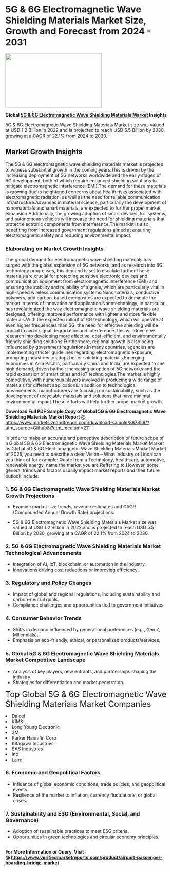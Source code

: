 <H1>5G & 6G Electromagnetic Wave Shielding Materials Market Size, Growth and Forecast from 2024 - 2031</H1><img class="aligncenter size-medium wp-image-584254" src="https://thirdeyenews.in/wp-content/uploads/2024/09/Global-Market-Research-300x168.jpeg" alt="" width="300" height="168" /><p><strong>Global&nbsp;<a href="https://www.marketsizeandtrends.com/download-sample/887858/?utm_source=Github8j?utm_medium=211">5G & 6G Electromagnetic Wave Shielding Materials Market</a> Insights</strong></p><p>5G & 6G Electromagnetic Wave Shielding Materials Market size was valued at USD 1.2 Billion in 2022 and is projected to reach USD 5.5 Billion by 2030, growing at a CAGR of 22.1% from 2024 to 2030.</p><p><h2>Market Growth Insights</h2> The 5G & 6G electromagnetic wave shielding materials market is projected to witness substantial growth in the coming years.This is driven by the increasing deployment of 5G networks worldwide and the early stages of 6G development, both of which require enhanced shielding solutions to mitigate electromagnetic interference (EMI).The demand for these materials is growing due to heightened concerns about health risks associated with electromagnetic radiation, as well as the need for reliable communication infrastructure.Advances in material science, particularly the development of nanomaterials and smart materials, are expected to further propel market expansion.Additionally, the growing adoption of smart devices, IoT systems, and autonomous vehicles will increase the need for shielding materials that protect electronic components from interference.The market is also benefiting from increased government regulations aimed at ensuring electromagnetic safety and reducing environmental impact.<h3>Elaborating on Market Growth Insights</h3> The global demand for electromagnetic wave shielding materials has surged with the global expansion of 5G networks, and as research into 6G technology progresses, this demand is set to escalate further.These materials are crucial for protecting sensitive electronic devices and communication equipment from electromagnetic interference (EMI) and ensuring the stability and reliability of signals, which are particularly vital in high-speed wireless communication systems.Nanomaterials, conductive polymers, and carbon-based composites are expected to dominate the market in terms of innovation and application.Nanotechnology, in particular, has revolutionized the way electromagnetic wave shielding materials are designed, offering improved performance with lighter and more flexible materials.With the expected rollout of 6G technology, which will operate at even higher frequencies than 5G, the need for effective shielding will be crucial to avoid signal degradation and interference.This will drive new research into developing more effective, cost-efficient, and environmentally friendly shielding solutions.Furthermore, regional growth is also being influenced by government regulations.In many countries, agencies are implementing stricter guidelines regarding electromagnetic exposure, prompting industries to adopt better shielding materials.Emerging economies in Asia Pacific, particularly China and India, are expected to see high demand, driven by their increasing adoption of 5G networks and the rapid expansion of smart cities and IoT technologies.The market is highly competitive, with numerous players involved in producing a wide range of materials for different applications.In addition to technological advancements, manufacturers are focusing on sustainability, such as the development of recyclable materials and solutions that have minimal environmental impact.These efforts will help further propel market growth.<p><span class=""><strong>Download Full PDF Sample Copy of Global 5G & 6G Electromagnetic Wave Shielding Materials Market Report</strong> @ <a href="https://www.marketsizeandtrends.com/download-sample/887858/?utm_source=Github8j?utm_medium=211" target="_blank">https://www.marketsizeandtrends.com/download-sample/887858/?utm_source=Github8j?utm_medium=211</a></span></p><p>In order to make an accurate and perceptive description of future scope of a Global&nbsp;5G & 6G Electromagnetic Wave Shielding Materials Market Market as Global&nbsp;5G & 6G Electromagnetic Wave Shielding Materials Market Market of 2025, you need to describe a clear Vision &ndash; What Industry or Linda can you think of for example: Quote from a Technology, healthcare, automotive, renewable energy, name the market you are Reffering to.However, some general trends and factors usually impact market reports and their future outlook include:</p><h3>1.&nbsp;<strong>5G & 6G Electromagnetic Wave Shielding Materials Market Growth Projections</strong></h3><ul><li>Examine market size trends, revenue estimates and CAGR (Compounded Annual Growth Rate) projections.</li><li><p>5G & 6G Electromagnetic Wave Shielding Materials Market size was valued at USD 1.2 Billion in 2022 and is projected to reach USD 5.5 Billion by 2030, growing at a CAGR of 22.1% from 2024 to 2030.</p></li></ul><h3>2.&nbsp;<strong>5G & 6G Electromagnetic Wave Shielding Materials Market Technological Advancements</strong></h3><ul><li>Integration of AI, IoT, blockchain, or automation in the industry.</li><li>Innovations driving cost reductions or improving efficiency.</li></ul><h3>3.&nbsp;<strong>Regulatory and Policy Changes</strong></h3><ul><li>Impact of global and regional regulations, including sustainability and carbon-neutral goals.</li><li>Compliance challenges and opportunities tied to government initiatives.</li></ul><h3>4.&nbsp;<strong>Consumer Behavior Trends</strong></h3><ul><li>Shifts in demand influenced by generational preferences (e.g., Gen Z, Millennials).</li><li>Emphasis on eco-friendly, ethical, or personalized products/services.</li></ul><h3>5.&nbsp;<strong>Global 5G & 6G Electromagnetic Wave Shielding Materials Market Competitive Landscape</strong></h3><ul><li>Analysis of key players, new entrants, and partnerships shaping the industry.</li><li>Strategies for differentiation and market penetration.</li></ul><p data-pm-slice="1 1 []"><span style="color: inherit; font-family: inherit; font-size: 25px;">Top Global 5G & 6G Electromagnetic Wave Shielding Materials Market Companies</span></p><div class="" data-test-id=""><p><li>Daicel</li><li> KIMS</li><li> Long Young Electronic</li><li> 3M</li><li> Parker Hannifin Corp</li><li> Kitagawa Industries</li><li> SAS Industries</li><li> Inc</li><li> Laird</li></p></div><h3>6.&nbsp;<strong>Economic and Geopolitical Factors</strong></h3><ul><li>Influence of global economic conditions, trade policies, and geopolitical events.</li><li>Resilience of the market to inflation, currency fluctuations, or global crises.</li></ul><h3>7.&nbsp;<strong>Sustainability and ESG (Environmental, Social, and Governance)</strong></h3><ul><li>Adoption of sustainable practices to meet ESG criteria.</li><li>Opportunities in green technologies and circular economy principles.</li></ul><h2><strong style="font-size: 14px;">For More Information or Query, Visit @&nbsp;</strong><a style="background-color: #ffffff; font-size: 14px;" href="https://www.marketsizeandtrends.com/report/5g-6g-electromagnetic-wave-shielding-materials-market/" target="_blank">https://www.verifiedmarketreports.com/product/airport-passenger-boarding-bridge-market</a></h2>